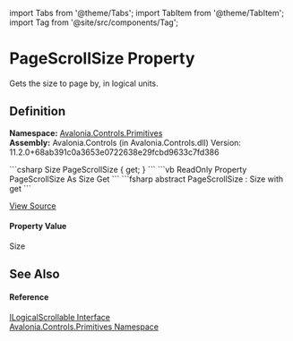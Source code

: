 import Tabs from '@theme/Tabs'; 
import TabItem from '@theme/TabItem'; 
import Tag from '@site/src/components/Tag'; 

# PageScrollSize Property


Gets the size to page by, in logical units.



## Definition
**Namespace:** <a href="N_Avalonia_Controls_Primitives">Avalonia.Controls.Primitives</a>  
**Assembly:** Avalonia.Controls (in Avalonia.Controls.dll) Version: 11.2.0+68ab391c0a3653e0722638e29fcbd9633c7fd386

<Tabs groupId="api-code-preview">
<TabItem value="csharp" label="C#">
```csharp
Size PageScrollSize { get; }
```
</TabItem>
<TabItem value="vb" label="VB">
```vb
ReadOnly Property PageScrollSize As Size
	Get
```
</TabItem>
<TabItem value="fsharp" label="F#">
```fsharp
abstract PageScrollSize : Size with get
```
</TabItem>
</Tabs>



<a href="https://github.com/AvaloniaUI/Avalonia/tree/master/srcAvalonia.Controls/Primitives/ILogicalScrollable.cs" title="View the source code">View Source</a>



#### Property Value
Size

## See Also


#### Reference
<a href="T_Avalonia_Controls_Primitives_ILogicalScrollable">ILogicalScrollable Interface</a>  
<a href="N_Avalonia_Controls_Primitives">Avalonia.Controls.Primitives Namespace</a>  
